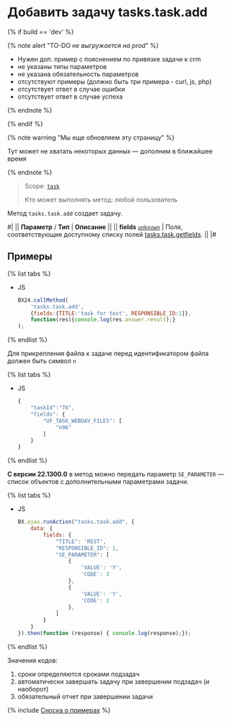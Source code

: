 # Добавить задачу tasks.task.add

{% if build == 'dev' %}

{% note alert "TO-DO _не выгружается на prod_" %}

- Нужен доп. пример с пояснением по привязке задачи к crm
- не указаны типы параметров
- не указана обязательность параметров
- отсутствуют примеры (должно быть три примера - curl, js, php)
- отсутствует ответ в случае ошибки
- отсутствует ответ в случае успеха
 
{% endnote %}

{% endif %}

{% note warning "Мы еще обновляем эту страницу" %}

Тут может не хватать некоторых данных — дополним в ближайшее время

{% endnote %}

> Scope: [`task`](../scopes/permissions.md)
>
> Кто может выполнять метод: любой пользователь

Метод `tasks.task.add` создает задачу. 

#|
|| **Параметр** / **Тип** | **Описание** ||
|| **fields**
[`unknown`](../data-types.md) | Поля, соответствующие доступному списку полей [tasks.task.getfields](./tasks-task-get-fields.md). ||
|#

## Примеры

{% list tabs %}

- JS

    ```js
    BX24.callMethod(
        'tasks.task.add',
        {fields:{TITLE:'task for test', RESPONSIBLE_ID:1}},
        function(res){console.log(res.answer.result);}
    );
    ```

{% endlist %}

Для прикрепления файла к задаче перед идентификатором файла должен быть символ `n`

{% list tabs %}

- JS

    ```js
    {
        "taskId":"76",
        "fields": {
            "UF_TASK_WEBDAV_FILES": [
                "n96"
            ]
        }
    }
    ```

{% endlist %}

**С версии 22.1300.0** в метод можно передать параметр `SE_PARAMETER` — список объектов с дополнительными параметрами задачи.

{% list tabs %}

- JS

    ```js
    BX.ajax.runAction("tasks.task.add", {
        data: {
            fields: {
                "TITLE": 'REST',
                "RESPONSIBLE_ID": 1,
                "SE_PARAMETER": [
                    {
                        'VALUE': 'Y',
                        'CODE': 3
                    },
                    {
                        'VALUE': 'Y',
                        'CODE': 2
                    },
                ]
            }
        }
    }).then(function (response) { console.log(response);});
    ```

{% endlist %}

Значения кодов:

1. сроки определяются сроками подзадач
2. автоматически завершать задачу при завершении подзадач (и наоборот)
3. обязательный отчет при завершении задачи

{% include [Сноска о примерах](../../_includes/examples.md) %}